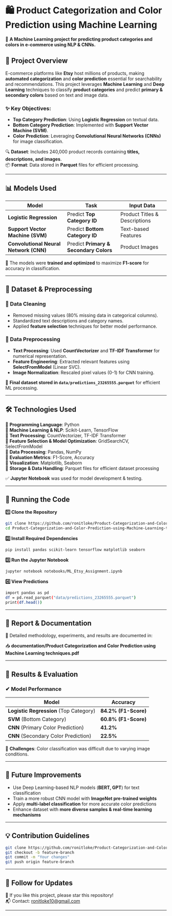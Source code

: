 # 🛍️ Product Categorization and Color Prediction using Machine Learning

🚀 **A Machine Learning project for predicting product categories and colors in e-commerce using NLP & CNNs.**

## 📖 Project Overview
E-commerce platforms like **Etsy** host millions of products, making **automated categorization** and **color prediction** essential for searchability and recommendations. This project leverages **Machine Learning** and **Deep Learning** techniques to classify **product categories** and predict **primary & secondary colors** based on text and image data.

### ✨ **Key Objectives:**
- **Top Category Prediction**: Using **Logistic Regression** on textual data.
- **Bottom Category Prediction**: Implemented with **Support Vector Machine (SVM)**.
- **Color Prediction**: Leveraging **Convolutional Neural Networks (CNNs)** for image classification.

🔍 **Dataset**: Includes 240,000 product records containing **titles, descriptions, and images**.  
📦 **Format**: Data stored in **Parquet** files for efficient processing.  

---

## 📊 Models Used
| Model | Task | Input Data |
|--------|----------------|----------------|
| **Logistic Regression** | Predict **Top Category ID** | Product Titles & Descriptions |
| **Support Vector Machine (SVM)** | Predict **Bottom Category ID** | Text-based Features |
| **Convolutional Neural Network (CNN)** | Predict **Primary & Secondary Colors** | Product Images |

📌 The models were **trained and optimized** to maximize **F1-score** for accuracy in classification.

---

## 📂 Dataset & Preprocessing
### **📌 Data Cleaning**
- Removed missing values (80% missing data in categorical columns).
- Standardized text descriptions and category names.
- Applied **feature selection** techniques for better model performance.

### **📌 Data Preprocessing**
- **Text Processing**: Used **CountVectorizer** and **TF-IDF Transformer** for numerical representation.
- **Feature Engineering**: Extracted relevant features using **SelectFromModel** (Linear SVC).
- **Image Normalization**: Rescaled pixel values (0-1) for CNN training.

📌 **Final dataset stored in `data/predictions_23265555.parquet`** for efficient ML processing.

---

## 🛠 Technologies Used
🔹 **Programming Language**: Python   
🔹 **Machine Learning & NLP**: Scikit-Learn, TensorFlow  
🔹 **Text Processing**: CountVectorizer, TF-IDF Transformer  
🔹 **Feature Selection & Model Optimization**: GridSearchCV, SelectFromModel  
🔹 **Data Processing**: Pandas, NumPy  
🔹 **Evaluation Metrics**: F1-Score, Accuracy  
🔹 **Visualization**: Matplotlib, Seaborn  
🔹 **Storage & Data Handling**: Parquet files for efficient dataset processing  

✅ **Jupyter Notebook** was used for model development & testing.

---

## 🚀 Running the Code
**1️⃣ Clone the Repository**
```bash
git clone https://github.com/ronitloke/Product-Categorization-and-Color-Prediction-using-Machine-Learning-techniques.git
cd Product-Categorization-and-Color-Prediction-using-Machine-Learning-techniques
```
**2️⃣ Install Required Dependencies**
```bash
pip install pandas scikit-learn tensorflow matplotlib seaborn
```
**3️⃣ Run the Jupyter Notebook**
```bash
jupyter notebook notebooks/ML_Etsy_Assignment.ipynb
```
**4️⃣ View Predictions**
```bash
import pandas as pd
df = pd.read_parquet("data/predictions_23265555.parquet")
print(df.head())
```
---

## 📜 Report & Documentation
📄 Detailed methodology, experiments, and results are documented in:

📥 **documentation/Product Categorization and Color Prediction using Machine Learning techniques.pdf**

---

## 📌 Results & Evaluation
### ✔ Model Performance
| Model                            | Accuracy          |
|----------------------------------|------------------|
| **Logistic Regression** (Top Category) | **84.2% (F1-Score)** |
| **SVM** (Bottom Category)         | **60.8% (F1-Score)** |
| **CNN** (Primary Color Prediction) | **41.2%** |
| **CNN** (Secondary Color Prediction) | **22.5%** |

📌 **Challenges**: Color classification was difficult due to varying image conditions.

---

## 📌 Future Improvements
- Use Deep Learning-based NLP models (**BERT, GPT**) for text classification  
- Train a more robust CNN model with **ImageNet pre-trained weights**  
- Apply **multi-label classification** for more accurate color predictions  
- Enhance dataset with **more diverse samples & real-time learning mechanisms** 

---

## 💡 Contribution Guidelines
```bash
git clone https://github.com/ronitloke/Product-Categorization-and-Color-Prediction-using-Machine-Learning-techniques.git
git checkout -b feature-branch
git commit -m "Your changes"
git push origin feature-branch
```

---

## 🚀 Follow for Updates  
🌟 If you like this project, please star this repository!  
📬 Contact: ronitloke10@gmail.com

---

